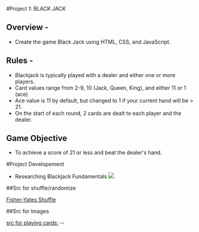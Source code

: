 #Project 1: BLACK JACK


## Overview - 
- Create the game Black Jack using HTML, CSS, and JavaScript. 
## Rules -
- Blackjack is typically played with a dealer and either one or more players. 
- Card values range from 2-9, 10 (Jack, Queen, King), and either 11 or 1 (ace)
- Ace value is 11 by default, but changed to 1 if your current hand will be > 21. 
- On the start of each round, 2 cards are dealt to each player and the dealer.

## Game Objective
- To achieve a score of 21 or less and beat the dealer's hand.

#Project Developement

- Researching Blackjack Fundamentals
![](https://imgur.com/Tg8l06q.jpg)







##Src for shuffle/randomize

[Fisher-Yates Shuffle](https://en.wikipedia.org/wiki/Fisher%E2%80%93Yates_shuffle#Fisher_and_Yates'_original_method)


##Src for Images

[src for playing cards:](https://code.google.com/archive/p/vector-playing-cards/downloads) --